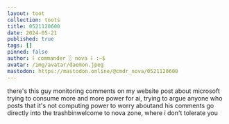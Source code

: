 ```yaml
---
layout: toot
collection: toots
title: 0521120600
date: 2024-05-21
published: true
tags: []
pinned: false
author: ⸸ commander ░ nova ⸸ :~$
avatar: /img/avatar/daemon.jpeg
mastodon: https://mastodon.online/@cmdr_nova/0521120600
---
```


there's this guy monitoring comments on my website post about microsoft trying to consume more and more power for ai, trying to argue anyone who posts that it's not computing power to worry aboutand his comments go directly into the trashbinwelcome to nova zone, where i don't tolerate you
